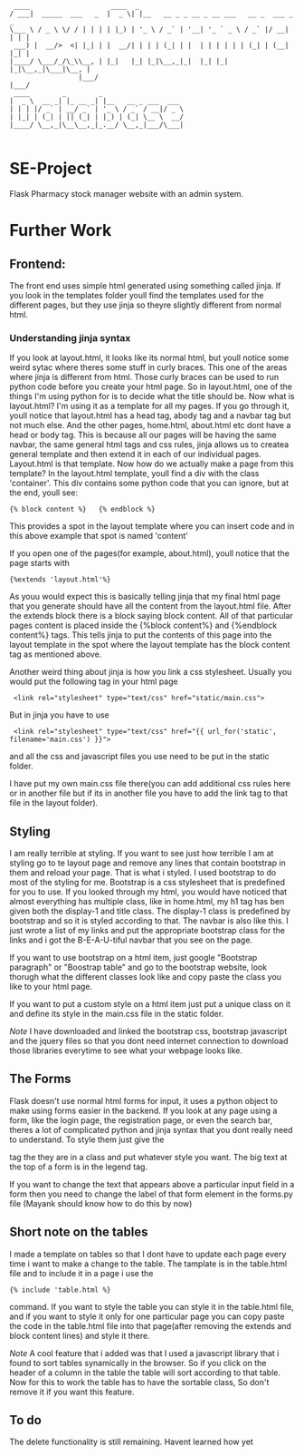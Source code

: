 ```
 ____                    ____  _                                           
/ ___|  _____  ___   _  |  _ \| |__   __ _ _ __ _ __ ___   __ _  ___ _   _ 
\___ \ / _ \ \/ / | | | | |_) | '_ \ / _` | '__| '_ ` _ \ / _` |/ __| | | |
 ___) |  __/>  <| |_| | |  __/| | | | (_| | |  | | | | | | (_| | (__| |_| |
|____/ \___/_/\_\\__, | |_|   |_| |_|\__,_|_|  |_| |_| |_|\__,_|\___|\__, |
                 |___/                                               |___/ 
 ____        _        _                    
|  _ \  __ _| |_ __ _| |__   __ _ ___  ___ 
| | | |/ _` | __/ _` | '_ \ / _` / __|/ _ \
| |_| | (_| | || (_| | |_) | (_| \__ \  __/
|____/ \__,_|\__\__,_|_.__/ \__,_|___/\___|
                                           

```
# SE-Project
Flask Pharmacy stock manager website with an admin system.


# Further Work

## Frontend:
The front end uses simple html generated using something called jinja. If you look in the templates folder youll find the templates used for the different pages, but they use jinja so theyre slightly different from normal html.

### Understanding jinja syntax
If you look at layout.html, it looks like its normal html, but youll notice some weird sytac where theres some stuff in curly braces. This one of the areas where jinja is different from html. Those curly braces can be used to run python code before you create your html page. So in layout.html, one of the things I'm using python for is to decide what the title should be.
Now what is layout.html? I'm using it as a template for all my pages. If you go through it, youll notice that layout.html has a head tag, abody tag and a navbar tag but not much else. And the other pages, home.html, about.html etc dont have a head or body tag. This is because all our pages will be having the same navbar, the same general html tags and css rules, jinja allows us to createa general template and then extend it in each of our individual pages. Layout.html is that template. 
Now how do we actually make a page from this template? 
In the layout.html template, youll find a div with the class 'container'. This div contains some python code that you can ignore, but at the end, youll see:
```
{% block content %}   {% endblock %}
```
This provides a spot in the layout template where you can insert code and in this above example that spot is named 'content'

If you open one of the pages(for example, about.html), youll notice that the page starts with 
```
{%extends 'layout.html'%}
```
As youu would expect this is basically telling jinja that my final html page that you generate should have all the content from the layout.html file. After the extends block there is a block saying block content. All of that particular pages content is placed inside the {%block content%} and {%endblock content%} tags. This tells jinja to put the contents of this page into the layout template in the spot where the layout template has the block content tag as mentioned above. 


Another weird thing about jinja is how you link a css stylesheet. Usually you would put the following tag in your html page
```
 <link rel="stylesheet" type="text/css" href="static/main.css">
```
But in jinja you have to use
```
 <link rel="stylesheet" type="text/css" href="{{ url_for('static', filename='main.css') }}">
```
and all the css and javascript files you use need to be put in the static folder.

I have put my own main.css file there(you can add additional css rules here or in another file but if its in another file you have to add the link tag to that file in the layout folder). 


## Styling
I am really terrible at styling. If you want to see just how terrible I am at styling go to te layout page and remove any lines that contain bootstrap in them and reload your page. That is what i styled. 
I used bootstrap to do most of the styling for me. Bootstrap is a css stylesheet that is predefined for you to use. 
If you looked through my html, you would have noticed that almost everything has multiple class, like in home.html, my h1 tag has ben given both the display-1 and title class. The display-1 class is predefined by bootstrap and so it is styled according to that. The navbar is also like this. I just wrote a list of my links and put the appropriate bootstrap class for the links and i got the B-E-A-U-tiful navbar that you see on the page. 


If you want to use bootstrap on a html item, just google "Bootstrap paragraph" or "Boostrap table" and go to the bootstrap website, look thorugh what the different classes look like and copy paste  the class you like to  your html page. 

If you want to put a custom style on a html item just put a unique class on it and define its style in the main.css file in the static folder.

_Note_ 
I have downloaded and linked the bootstrap css, bootstrap javascript and the jquery files so that you dont need internet connection to download those libraries everytime to see what your webpage looks like.


## The Forms
Flask doesn't use normal html forms for input, it uses a python object to make using forms easier in the backend. If you look at any page using a form, like the login page, the registration page, or even the search bar, theres a lot of complicated python and jinja syntax that you dont really need to understand. To style them just give the <div> tag the they are in a class and put whatever style you want. 
The big text at the top of a form is in the legend tag.

If you want to change the text that appears above a particular input field in a form then you need to change the label of that form element in the forms.py file (Mayank should know how to do this by now)

## Short note on the tables
I made a template on tables so that I dont have to update each page every time i want to make a change to the table. The tamplate is in the table.html file and to include it in a page i use the 
```
{% include 'table.html %}
```
command. If you want to style the table you can style it in the table.html file, and if you want to style it only for one particular page you can copy paste the code in the table.html file into that page(after removing the extends and block content lines) and style it there. 

_Note_
A cool feature that i added was that I used a javascript library that i found to sort tables synamically in the browser. So if you click on the header of a column in the table the table will sort according to that table. Now for this to work the table has to have the sortable class, So don't remove it if you want this feature. 


## To do 
The delete functionality is still remaining. Havent learned how yet
